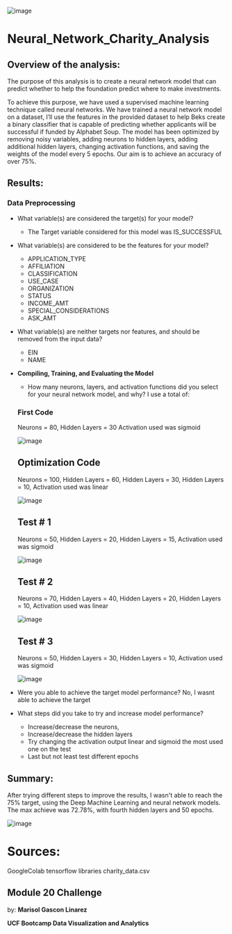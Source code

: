 ![image](https://user-images.githubusercontent.com/112348240/221390234-f55c7a01-22af-46db-bab8-ba9e8761535a.png)

# Neural_Network_Charity_Analysis
## **Overview of the analysis**: 
 The purpose of this analysis is to create a neural network model that can predict whether to help the foundation predict where to make investments.

To achieve this purpose, we have used a supervised machine learning technique called neural networks. We have trained a neural network model on a dataset, I’ll use the features in the provided dataset to help Beks create a binary classifier that is capable of predicting whether applicants will be successful if funded by Alphabet Soup. The model has been optimized by removing noisy variables, adding neurons to hidden layers, adding additional hidden layers, changing activation functions, and saving the weights of the model every 5 epochs. Our aim is to achieve an accuracy of over 75%.

## **Results**: 
### **Data Preprocessing**

   - What variable(s) are considered the target(s) for your model?
   
     - The Target variable considered for this model was IS_SUCCESSFUL
     
   - What variable(s) are considered to be the features for your model?
        - APPLICATION_TYPE
        - AFFILIATION
        - CLASSIFICATION
        - USE_CASE
        - ORGANIZATION
        - STATUS
        - INCOME_AMT
        - SPECIAL_CONSIDERATIONS
        - ASK_AMT
        
   - What variable(s) are neither targets nor features, and should be removed from the input data?
        - EIN 
        - NAME
  - **Compiling, Training, and Evaluating the Model**
       - How many neurons, layers, and activation functions did you select for your neural network model, and why?
       I use a total of:
       
       ### **First Code**
       
       Neurons = 80, Hidden Layers = 30 Activation used was sigmoid
       
       ![image](https://user-images.githubusercontent.com/112348240/221383749-21bf23b3-2bb0-4d7d-8c6f-f32ab5b513e9.png)
       
       ## **Optimization Code**
       
       Neurons = 100, Hidden Layers = 60, Hidden Layers = 30,  Hidden Layers = 10, Activation used was linear     
       
       ![image](https://user-images.githubusercontent.com/112348240/221389570-9ccd8d97-4938-477a-91c9-65a58d24736f.png)
       
       ## **Test # 1**
       
       Neurons = 50, Hidden Layers = 20, Hidden Layers = 15, Activation used was sigmoid 
       
       ![image](https://user-images.githubusercontent.com/112348240/221389724-1fdda52a-ddca-45d0-aef0-8f313d4aa024.png)
       
       ## **Test # 2**
       
       Neurons = 70, Hidden Layers = 40, Hidden Layers = 20, Hidden Layers = 10, Activation used was linear
       
       ![image](https://user-images.githubusercontent.com/112348240/221389747-a87b4766-a741-486b-81cd-78a89c0dd431.png)
  
       ## **Test # 3**
       
       Neurons = 50, Hidden Layers = 30, Hidden Layers = 10, Activation used was sigmoid
       
       ![image](https://user-images.githubusercontent.com/112348240/221390122-2c76d4c3-0bf1-4bb6-89ae-a3ff95d2bcdc.png)
       
  - Were you able to achieve the target model performance?
    No, I wasnt able to achieve the target
  
  - What steps did you take to try and increase model performance?
  
      - Increase/decrease the neurons,
      - Increase/decrease the hidden layers
      - Try changing the activation output linear and sigmoid the most used one on the test
      - Last but not least test different epochs

## **Summary**:

  After trying different steps to improve the results, I wasn't able to reach the 75% target, using the Deep Machine Learning and neural network models. The max achieve was 72.78%, with fourth hidden layers and 50 epochs. 
  
![image](https://user-images.githubusercontent.com/112348240/221384315-c4631cfe-5593-4519-8fb0-fd54fb5d2be1.png)

# **Sources**:
GoogleColab
tensorflow libraries
charity_data.csv

## **Module 20 Challenge**

by: **Marisol Gascon Linarez**

**UCF Bootcamp Data Visualization and Analytics**


